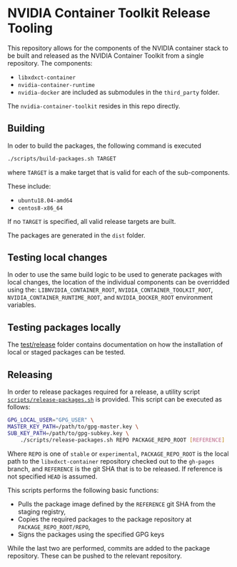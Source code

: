 # NVIDIA Container Toolkit Release Tooling

This repository allows for the components of the NVIDIA container stack to be
built and released as the NVIDIA Container Toolkit from a single repository. The components:
* `libxdxct-container`
* `nvidia-container-runtime`
* `nvidia-docker`
are included as submodules in the `third_party` folder.

The `nvidia-container-toolkit` resides in this repo directly.

## Building

In oder to build the packages, the following command is executed
```sh
./scripts/build-packages.sh TARGET
```
where `TARGET` is a make target that is valid for each of the sub-components.

These include:
* `ubuntu18.04-amd64`
* `centos8-x86_64`

If no `TARGET` is specified, all valid release targets are built.

The packages are generated in the `dist` folder.

## Testing local changes

In oder to use the same build logic to be used to generate packages with local changes,
the location of the individual components can be overridded using the: `LIBNVIDIA_CONTAINER_ROOT`,
`NVIDIA_CONTAINER_TOOLKIT_ROOT`, `NVIDIA_CONTAINER_RUNTIME_ROOT`, and `NVIDIA_DOCKER_ROOT`
environment variables.

## Testing packages locally

The [test/release](./test/release/) folder contains documentation on how the installation of local or staged packages can be tested.


## Releasing

In order to release packages required for a release, a utility script
[`scripts/release-packages.sh`](./scripts/release-packages.sh) is provided.
This script can be executed as follows:

```bash
GPG_LOCAL_USER="GPG_USER" \
MASTER_KEY_PATH=/path/to/gpg-master.key \
SUB_KEY_PATH=/path/to/gpg-subkey.key \
    ./scripts/release-packages.sh REPO PACKAGE_REPO_ROOT [REFERENCE]
```

Where `REPO` is one of `stable` or `experimental`, `PACKAGE_REPO_ROOT` is the local path to the `libxdxct-container` repository checked out to the `gh-pages` branch, and `REFERENCE` is the git SHA that is to be released. If reference is not specified `HEAD` is assumed.

This scripts performs the following basic functions:
* Pulls the package image defined by the `REFERENCE` git SHA from the staging registry,
* Copies the required packages to the package repository at `PACKAGE_REPO_ROOT/REPO`,
* Signs the packages using the specified GPG keys

While the last two are performed, commits are added to the package repository. These can be pushed to the relevant repository.

